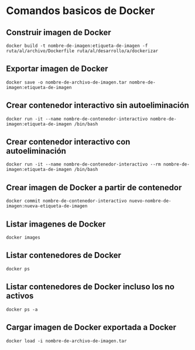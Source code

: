 # Comandos basicos de Docker

## Construir imagen de Docker
```
docker build -t nombre-de-imagen:etiqueta-de-imagen -f ruta/al/archivo/Dockerfile ruta/al/desarrollo/a/dockerizar
```
## Exportar imagen de Docker
```
docker save -o nombre-de-archivo-de-imagen.tar nombre-de-imagen:etiqueta-de-imagen
```

## Crear contenedor interactivo sin autoeliminación
```
docker run -it --name nombre-de-contenedor-interactivo nombre-de-imagen:etiqueta-de-imagen /bin/bash
```

## Crear contenedor interactivo con autoeliminación
```
docker run -it --name nombre-de-contenedor-interactivo --rm nombre-de-imagen:etiqueta-de-imagen /bin/bash
```

## Crear imagen de Docker a partir de contenedor
```
docker commit nombre-de-contenedor-interactivo nuevo-nombre-de-imagen:nueva-etiqueta-de-imagen
```

## Listar imagenes de Docker
```
docker images
```

## Listar contenedores de Docker
```
docker ps
```

## Listar contenedores de Docker incluso los no activos
```
docker ps -a
```

## Cargar imagen de Docker exportada a Docker
```
docker load -i nombre-de-archivo-de-imagen.tar
```
